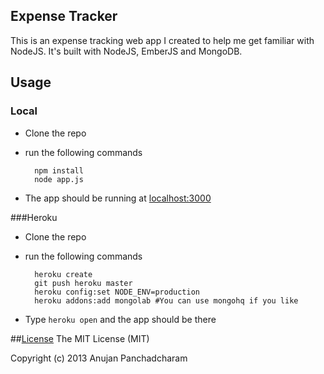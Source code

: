 ## Expense Tracker
This is an expense tracking web app I created to help me get familiar with NodeJS. It's built with NodeJS, EmberJS and MongoDB. 

## Usage

### Local
* Clone the repo
* run the following commands 
        
        npm install
        node app.js


* The app should be running at [localhost:3000](http://localhost:3000)

###Heroku
* Clone the repo
* run the following commands

    
        heroku create
        git push heroku master
        heroku config:set NODE_ENV=production
        heroku addons:add mongolab #You can use mongohq if you like

* Type `heroku open` and the app should be there


##[License](https://github.com/Anujan/emberjs-node-expense-tracker/LICENSE.md)
The MIT License (MIT)

Copyright (c) 2013 Anujan Panchadcharam

        